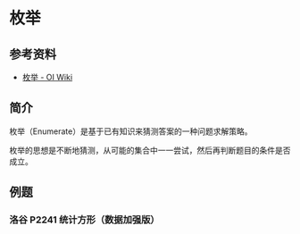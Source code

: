 # 枚举

## 参考资料

- [枚举 - OI Wiki](https://oi-wiki.org/basic/enumerate/)

## 简介

枚举（Enumerate）是基于已有知识来猜测答案的一种问题求解策略。

枚举的思想是不断地猜测，从可能的集合中一一尝试，然后再判断题目的条件是否成立。

## 例题

### 洛谷 P2241 统计方形（数据加强版）

<Problem id="P2241" />

